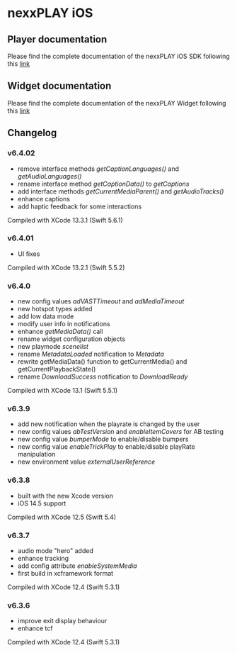 # nexxPLAY iOS 

## Player documentation

Please find the complete documentation of the nexxPLAY iOS SDK following this [link](https://play.docs.nexx.cloud/native-players/nexxplay-for-ios)

## Widget documentation

Please find the complete documentation of the nexxPLAY Widget following this [link](https://play.docs.nexx.cloud/widgets/widgets-for-native-apps/ios-widget)

## Changelog

### v6.4.02

- remove interface methods _getCaptionLanguages()_ and _getAudioLanguages()_
- rename interface method _getCaptionData()_ to _getCaptions_
- add interface methods _getCurrentMediaParent()_ and _getAudioTracks()_
- enhance captions
- add haptic feedback for some interactions

Compiled with XCode 13.3.1 (Swift 5.6.1)

### v6.4.01

- UI fixes

Compiled with XCode 13.2.1 (Swift 5.5.2)

### v6.4.0

- new config values  _adVASTTimeout_ and _adMediaTimeout_  
- new hotspot types added
- add low data mode
- modify user info in notifications
- enhance _getMediaData()_ call
- rename widget configuration objects
- new playmode _scenelist_
- rename _MetadataLoaded_ notification to _Metadata_
- rewrite getMediaData() function to getCurrentMedia() and getCurrentPlaybackState()
- rename _DownloadSuccess_ notification to _DownloadReady_

Compiled with XCode 13.1 (Swift 5.5.1)

### v6.3.9
- add new notification when the playrate is changed by the user
- new config values _abTestVersion_ and _enableItemCovers_  for AB testing
- new config value _bumperMode_ to enable/disable bumpers
- new config value _enableTrickPlay_ to enable/disable playRate manipulation
- new environment value _externalUserReference_


### v6.3.8
- built with the new Xcode version
- iOS 14.5 support

Compiled with XCode 12.5 (Swift 5.4)

### v6.3.7
- audio mode "hero" added
- enhance tracking 
- add config attribute _enableSystemMedia_
- first build in xcframework format

Compiled with XCode 12.4 (Swift 5.3.1)

### v6.3.6
- improve exit display behaviour
- enhance tcf 

Compiled with XCode 12.4 (Swift 5.3.1)
